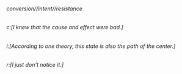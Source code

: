 ###### _conversion//intent//resistance_ ######
###### _c:[I knew that the cause and effect were bad.]_ ######
###### _i:[According to one theory, this state is also the path of the center.]_ ######
###### _r:[I just don't notice it.]_ ######
